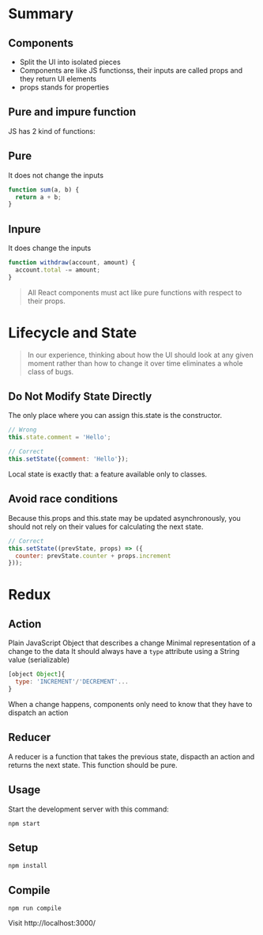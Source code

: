 # Summary

## Components
- Split the UI into isolated pieces
- Components are like JS functionss, their inputs are called props and they return UI elements
- props stands for properties

## Pure and impure function

JS has 2 kind of functions:

Pure
---
It does not change the inputs

```js
function sum(a, b) {
  return a + b;
}
```

Inpure
---
It does change the inputs

```js
function withdraw(account, amount) {
  account.total -= amount;
}
````

> All React components must act like pure functions with respect to their props.

# Lifecycle and State

>In our experience, thinking about how the UI should look at any given moment rather than how to change it over time eliminates a whole class of bugs.

## Do Not Modify State Directly
The only place where you can assign this.state is the constructor.

```js
// Wrong
this.state.comment = 'Hello';
```

```js
// Correct
this.setState({comment: 'Hello'});
```

Local state is exactly that: a feature available only to classes.

## Avoid race conditions
Because this.props and this.state may be updated asynchronously, you should not rely on their values for calculating the next state.

```js
// Correct
this.setState((prevState, props) => ({
  counter: prevState.counter + props.increment
}));
```

# Redux

## Action 

Plain JavaScript Object that describes a change
Minimal representation of a change to the data
It should always have a `type` attribute using a String value (serializable)

```js
[object Object]{
  type: 'INCREMENT'/'DECREMENT'...
}
```

When a change happens, components only need to know that they have to dispatch an action

## Reducer
A reducer is a function that takes the previous state, dispacth an action and returns the next state. This function should be pure.




Usage
---
 
Start the development server with this command:
 
```
npm start
```
 
 
 
Setup
---
 
```
npm install
```
 
 
 
Compile
---
 
```
npm run compile
```

Visit http://localhost:3000/